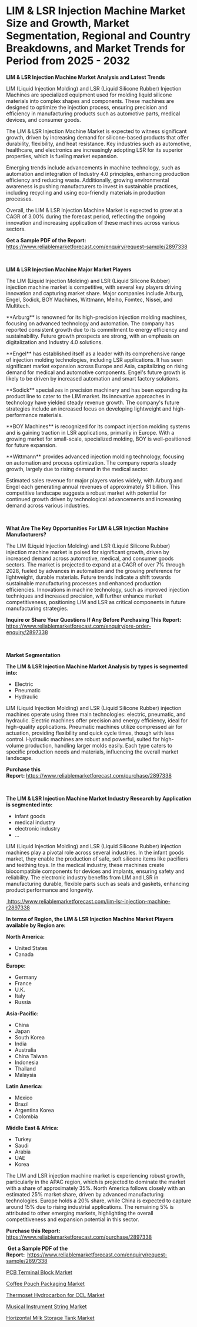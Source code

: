 <p><h1>LIM & LSR Injection Machine Market Size and Growth, Market Segmentation, Regional and Country Breakdowns, and Market Trends for Period from 2025 -  2032</h1></p><p><strong>LIM & LSR Injection Machine Market Analysis and Latest Trends</strong></p>
<p><p>LIM (Liquid Injection Molding) and LSR (Liquid Silicone Rubber) Injection Machines are specialized equipment used for molding liquid silicone materials into complex shapes and components. These machines are designed to optimize the injection process, ensuring precision and efficiency in manufacturing products such as automotive parts, medical devices, and consumer goods. </p><p>The LIM & LSR Injection Machine Market is expected to witness significant growth, driven by increasing demand for silicone-based products that offer durability, flexibility, and heat resistance. Key industries such as automotive, healthcare, and electronics are increasingly adopting LSR for its superior properties, which is fueling market expansion. </p><p>Emerging trends include advancements in machine technology, such as automation and integration of Industry 4.0 principles, enhancing production efficiency and reducing waste. Additionally, growing environmental awareness is pushing manufacturers to invest in sustainable practices, including recycling and using eco-friendly materials in production processes. </p><p>Overall, the LIM & LSR Injection Machine Market is expected to grow at a CAGR of 3.00% during the forecast period, reflecting the ongoing innovation and increasing application of these machines across various sectors.</p></p>
<p><strong>Get a Sample PDF of the Report:&nbsp;</strong> <a href="https://www.reliablemarketforecast.com/enquiry/request-sample/2897338?utm_campaign=1903&utm_medium=2&utm_source=Github&utm_content=ia&utm_term=15032025&utm_id=lim-lsr-injection-machine">https://www.reliablemarketforecast.com/enquiry/request-sample/2897338</a></p>
<p>&nbsp;</p>
<p><strong>LIM & LSR Injection Machine Major Market Players</strong></p>
<p><p>The LIM (Liquid Injection Molding) and LSR (Liquid Silicone Rubber) injection machine market is competitive, with several key players driving innovation and capturing market share. Major companies include Arburg, Engel, Sodick, BOY Machines, Wittmann, Meiho, Fomtec, Nissei, and Multitech.</p><p>**Arburg** is renowned for its high-precision injection molding machines, focusing on advanced technology and automation. The company has reported consistent growth due to its commitment to energy efficiency and sustainability. Future growth prospects are strong, with an emphasis on digitalization and Industry 4.0 solutions.</p><p>**Engel** has established itself as a leader with its comprehensive range of injection molding technologies, including LSR applications. It has seen significant market expansion across Europe and Asia, capitalizing on rising demand for medical and automotive components. Engel's future growth is likely to be driven by increased automation and smart factory solutions.</p><p>**Sodick** specializes in precision machinery and has been expanding its product line to cater to the LIM market. Its innovative approaches in technology have yielded steady revenue growth. The company's future strategies include an increased focus on developing lightweight and high-performance materials.</p><p>**BOY Machines** is recognized for its compact injection molding systems and is gaining traction in LSR applications, primarily in Europe. With a growing market for small-scale, specialized molding, BOY is well-positioned for future expansion.</p><p>**Wittmann** provides advanced injection molding technology, focusing on automation and process optimization. The company reports steady growth, largely due to rising demand in the medical sector.</p><p>Estimated sales revenue for major players varies widely, with Arburg and Engel each generating annual revenues of approximately $1 billion. This competitive landscape suggests a robust market with potential for continued growth driven by technological advancements and increasing demand across various industries.</p></p>
<p>&nbsp;</p>
<p><strong>What Are The Key Opportunities For LIM & LSR Injection Machine Manufacturers?</strong></p>
<p><p>The LIM (Liquid Injection Molding) and LSR (Liquid Silicone Rubber) injection machine market is poised for significant growth, driven by increased demand across automotive, medical, and consumer goods sectors. The market is projected to expand at a CAGR of over 7% through 2028, fueled by advances in automation and the growing preference for lightweight, durable materials. Future trends indicate a shift towards sustainable manufacturing processes and enhanced production efficiencies. Innovations in machine technology, such as improved injection techniques and increased precision, will further enhance market competitiveness, positioning LIM and LSR as critical components in future manufacturing strategies.</p></p>
<p><strong>Inquire or Share Your Questions If Any Before Purchasing This Report:</strong> <a href="https://www.reliablemarketforecast.com/enquiry/pre-order-enquiry/2897338?utm_campaign=1903&utm_medium=2&utm_source=Github&utm_content=ia&utm_term=15032025&utm_id=lim-lsr-injection-machine">https://www.reliablemarketforecast.com/enquiry/pre-order-enquiry/2897338</a></p>
<p>&nbsp;</p>
<p><strong>Market Segmentation</strong></p>
<p><strong>The LIM & LSR Injection Machine Market Analysis by types is segmented into:</strong></p>
<p><ul><li>Electric</li><li>Pneumatic</li><li>Hydraulic</li></ul></p>
<p><p>LIM (Liquid Injection Molding) and LSR (Liquid Silicone Rubber) injection machines operate using three main technologies: electric, pneumatic, and hydraulic. Electric machines offer precision and energy efficiency, ideal for high-quality applications. Pneumatic machines utilize compressed air for actuation, providing flexibility and quick cycle times, though with less control. Hydraulic machines are robust and powerful, suited for high-volume production, handling larger molds easily. Each type caters to specific production needs and materials, influencing the overall market landscape.</p></p>
<p><strong>Purchase this Report:&nbsp;</strong><a href="https://www.reliablemarketforecast.com/purchase/2897338?utm_campaign=1903&utm_medium=2&utm_source=Github&utm_content=ia&utm_term=15032025&utm_id=lim-lsr-injection-machine">https://www.reliablemarketforecast.com/purchase/2897338</a></p>
<p>&nbsp;</p>
<p><strong>The LIM & LSR Injection Machine Market Industry Research by Application is segmented into:</strong></p>
<p><ul><li>infant goods</li><li>medical industry</li><li>electronic industry</li><li>...</li></ul></p>
<p><p>LIM (Liquid Injection Molding) and LSR (Liquid Silicone Rubber) injection machines play a pivotal role across several industries. In the infant goods market, they enable the production of safe, soft silicone items like pacifiers and teething toys. In the medical industry, these machines create biocompatible components for devices and implants, ensuring safety and reliability. The electronic industry benefits from LIM and LSR in manufacturing durable, flexible parts such as seals and gaskets, enhancing product performance and longevity.</p></p>
<p><a href="https://www.reliablemarketforecast.com/lim-lsr-injection-machine-r2897338?utm_campaign=1903&utm_medium=2&utm_source=Github&utm_content=ia&utm_term=15032025&utm_id=lim-lsr-injection-machine">&nbsp;https://www.reliablemarketforecast.com/lim-lsr-injection-machine-r2897338</a></p>
<p><strong>In terms of Region, the LIM & LSR Injection Machine Market Players available by Region are:</strong></p>
<p>
    <p> <strong> North America: </strong>
        <ul>
            <li>United States</li>
            <li>Canada</li>
        </ul>
        </p> 
    <p> <strong> Europe: </strong>
        <ul>
            <li>Germany</li>
            <li>France</li>
            <li>U.K.</li>
            <li>Italy</li>
            <li>Russia</li>
        </ul>
        </p> 
    <p> <strong> Asia-Pacific: </strong>
        <ul>
            <li>China</li>
            <li>Japan</li>
            <li>South Korea</li>
            <li>India</li>
            <li>Australia</li>
            <li>China Taiwan</li>
            <li>Indonesia</li>
            <li>Thailand</li>
            <li>Malaysia</li>
        </ul>
        </p> 
    <p> <strong> Latin America: </strong>
        <ul>
            <li>Mexico</li>
            <li>Brazil</li>
            <li>Argentina Korea</li>
            <li>Colombia</li>
        </ul>
        </p> 
    <p> <strong> Middle East & Africa: </strong>
        <ul>
            <li>Turkey</li>
            <li>Saudi</li>
            <li>Arabia</li>
            <li>UAE</li>
            <li>Korea</li>
        </ul>
    </p>
    </p>
<p><p>The LIM and LSR injection machine market is experiencing robust growth, particularly in the APAC region, which is projected to dominate the market with a share of approximately 35%. North America follows closely with an estimated 25% market share, driven by advanced manufacturing technologies. Europe holds a 20% share, while China is expected to capture around 15% due to rising industrial applications. The remaining 5% is attributed to other emerging markets, highlighting the overall competitiveness and expansion potential in this sector.</p></p>
<p><strong>Purchase this Report: </strong><a href="https://www.reliablemarketforecast.com/purchase/2897338?utm_campaign=1903&utm_medium=2&utm_source=Github&utm_content=ia&utm_term=15032025&utm_id=lim-lsr-injection-machine">https://www.reliablemarketforecast.com/purchase/2897338</a></p>
<p>&nbsp;<strong>Get a Sample PDF of the Report:&nbsp;&nbsp;</strong><a href="https://www.reliablemarketforecast.com/enquiry/request-sample/2897338?utm_campaign=1903&utm_medium=2&utm_source=Github&utm_content=ia&utm_term=15032025&utm_id=lim-lsr-injection-machine">https://www.reliablemarketforecast.com/enquiry/request-sample/2897338</a></p>
<p><strong></strong></p>
<p><p><a href="https://github.com/vasosblenksk/Market-Research-Report-List-1/blob/main/pcb-terminal-block-market.md?utm_campaign=1903&utm_medium=2&utm_source=Github&utm_content=ia&utm_term=15032025&utm_id=lim-lsr-injection-machine">PCB Terminal Block Market</a></p><p><a href="https://github.com/merzafairy04/Market-Research-Report-List-1/blob/main/coffee-pouch-packaging-market.md?utm_campaign=1903&utm_medium=2&utm_source=Github&utm_content=ia&utm_term=15032025&utm_id=lim-lsr-injection-machine">Coffee Pouch Packaging Market</a></p><p><a href="https://github.com/irfadac/Market-Research-Report-List-5/blob/main/thermoset-hydrocarbon-for-ccl-market.md?utm_campaign=1903&utm_medium=2&utm_source=Github&utm_content=ia&utm_term=15032025&utm_id=lim-lsr-injection-machine">Thermoset Hydrocarbon for CCL Market</a></p><p><a href="https://github.com/viohlbrenksf/Market-Research-Report-List-1/blob/main/musical-instrument-string-market.md?utm_campaign=1903&utm_medium=2&utm_source=Github&utm_content=ia&utm_term=15032025&utm_id=lim-lsr-injection-machine">Musical Instrument String Market</a></p><p><a href="https://github.com/ifsahvadenah/Market-Research-Report-List-1/blob/main/horizontal-milk-storage-tank-market.md?utm_campaign=1903&utm_medium=2&utm_source=Github&utm_content=ia&utm_term=15032025&utm_id=lim-lsr-injection-machine">Horizontal Milk Storage Tank Market</a></p></p>